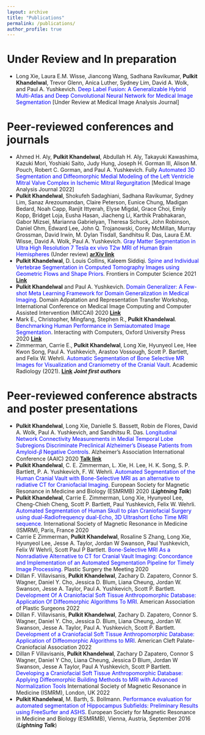 ```yaml
---
layout: archive
title: "Publications"
permalink: /publications/
author_profile: true
---
```



**Under Review and In preparation**
======
* Long Xie, Laura E.M. Wisse, Jiancong Wang, Sadhana Ravikumar, **Pulkit Khandelwal**, Trevor Glenn, Anica
Luther, Sydney Lim, David A. Wolk, and Paul A. Yushkevich. <span style="color:blue">Deep Label Fusion: A Generalizable Hybrid
Multi-Atlas and Deep Convolutional Neural Network for Medical Image Segmentation</span> [Under Review at
Medical Image Analysis Journal]


**Peer-reviewed conferences and journals**
======
* Ahmed H. Aly, **Pulkit Khandelwal**, Abdullah H. Aly, Takayuki Kawashima, Kazuki Mori, Yoshiaki Saito,
Judy Hung, Joseph H. Gorman III, Alison M. Pouch, Robert C. Gorman, and Paul A. Yushkevich. Fully
<span style="color:blue">Automated 3D Segmentation and Diffeomorphic Medial Modeling of the Left Ventricle Mitral Valve Complex
in Ischemic Mitral Regurgitation</span> [Medical Image Analysis Journal 2022]
* **Pulkit Khandelwal**, Shokufeh Sadaghiani, Sadhana Ravikumar, Sydney Lim, Sanaz Arezoumandan, Claire Peterson, Eunice Chung, Madigan Bedard, Noah Capp, Ranjit Ittyerah, Elyse Migdal, Grace Choi, Emily Kopp, Bridget Loja, Eusha Hasan, Jiacheng Li, Karthik Prabhakaran, Gabor Mizsei, Marianna Gabrielyan, Theresa Schuck, John Robinson, Daniel Ohm, Edward Lee, John Q. Trojanowski, Corey McMillan, Murray Grossman, David Irwin, M. Dylan Tisdall, Sandhitsu R. Das, Laura E.M. Wisse, David A. Wolk, Paul A. Yushkevich. <span style="color:blue">Gray Matter Segmentation in Ultra High Resolution 7 Tesla ex vivo T2w MRI of Human Brain Hemispheres</span> (Under review) [**arXiv link**](https://arxiv.org/abs/2110.07711)
* **Pulkit Khandelwal**, D. Louis Collins, Kaleem Siddiqi. <span style="color:blue">Spine and Individual Vertebrae Segmentation in Computed Tomography Images using Geometric Flows and Shape Priors</span>. Frontiers in Computer Science 2021 [**Link**](https://www.frontiersin.org/articles/10.3389/fcomp.2021.592296/abstract)
* **Pulkit Khandelwal** and Paul A. Yushkevich. <span style="color:blue">Domain Generalizer: A Few-shot Meta Learning Framework
for Domain Generalization in Medical Imaging</span>. Domain Adpatation and Representation Transfer Workshop,
International Conference on Medical Image Computing and Computer Assisted Intervention (MICCAI) 2020 [**Link**](https://arxiv.org/abs/2008.07724)
* Mark E., Christopher, Mingfang, Stephen R., **Pulkit Khandelwal**. <span style="color:blue">Benchmarking Human Performance in
Semiautomated Image Segmentation</span>. Interacting with Computers, Oxford University Press 2020 [**Link**](https://academic.oup.com/iwc/advance-article-abstract/doi/10.1093/iwcomp/iwaa017/5890683)
* Zimmerman, Carrie E., **Pulkit Khandelwal**, Long Xie, Hyunyeol Lee, Hee Kwon Song, Paul A. Yushkevich, Arastoo Vossough, Scott P. Bartlett, and Felix W. Wehrli. <span style="color:blue">Automatic Segmentation of Bone Selective MR Images for Visualization and Craniometry of the Cranial Vault</span>. Academic Radiology (2021).
 [**Link**](https://www.sciencedirect.com/science/article/pii/S1076633221001306) ***Joint first authors***


**Peer-reviewed conference abstracts and poster presentations**
======
* **Pulkit Khandelwal**, Long Xie, Danielle S. Bassett, Robin de Flores, David A. Wolk, Paul A. Yushkevich, and
Sandhitsu R. Das. <span style="color:blue">Longitudinal Network Connectivity Measurements in Medial Temporal Lobe Subregions
Discriminate Preclinical Alzheimer’s Disease Patients from Amyloid-𝛽 Negative Controls</span>. Alzheimer’s Association
International Conference (AAIC) 2020 [**Talk link**](https://www.youtube.com/watch?v=ITVUuMJvQHY&feature=youtu.be)
* **Pulkit Khandelwal**, C. E. Zimmerman, L. Xie, H. Lee, H. K. Song, S. P. Bartlett, P. A. Yushkevich, F. W.
Wehrli. <span style="color:blue">Automated Segmentation of the Human Cranial Vault with Bone-Selective MRI as an alternative to
radiative CT for Craniofacial Imaging</span>. European Society for Magnetic Resonance in Medicine and Biology
(ESMRMB) 2020 (***Lightning Talk***)
* **Pulkit Khandelwal**, Carrie E. Zimmerman, Long Xie, Hyunyeol Lee, Cheng-Chieh Cheng, Scott P. Bartlett,
Paul Yushkevich, Felix W. Wehrli. <span style="color:blue">Automated Segmentation of Human Skull to plan Craniofacial Surgery
using dual-Radiofrequency dual-Echo, 3D Ultrashort Echo Time MRI sequence</span>. International Society of Magnetic
Resonance in Medicine (ISMRM), Paris, France 2020
* Carrie E Zimmerman, **Pulkit Khandelwal**, Rosaline S Zhang, Long Xie, Hyunyeol Lee, Jesse A. Taylor,
Jordan W Swanson, Paul Yushkevich, Felix W Wehrli, Scott Paul P Bartlett. <span style="color:blue">Bone-Selective MRI As a
Nonradiative Alternative to CT for Cranial Vault Imaging: Concordance and Implementation of an Automated
Segmentation Pipeline for Timely Image Processing</span>. Plastic Surgery the Meeting 2020
* Dillan F. Villavisanis, **Pulkit Khandelwal**, Zachary D. Zapatero, Connor S. Wagner, Daniel Y. Cho, Jessica D. Blum, Liana Cheung, Jordan W. Swanson, Jesse A. Taylor, Paul A. Yushkevich, Scott P. Bartlett. <span style="color:blue">Development Of A Craniofacial Soft Tissue Anthropomorphic Database: Application Of Diffeomorphic Algorithms To MRI</span>. American Association of Plastic Surgeons 2022
* Dillan F. Villavisanis, **Pulkit Khandelwal**, Zachary D. Zapatero, Connor S. Wagner, Daniel Y. Cho, Jessica D. Blum, Liana Cheung, Jordan W. Swanson, Jesse A. Taylor, Paul A. Yushkevich, Scott P. Bartlett. <span style="color:blue">Development of a Craniofacial Soft Tissue Anthropomorphic Database: Application of Diffeomorphic Algorithms to MRI</span>. American Cleft Palate-Craniofacial Association 2022
* Dillan F Villavisanis, **Pulkit Khandelwal**, Zachary D Zapatero, Connor S Wagner, Daniel Y Cho, Liana Cheung, Jessica D Blum, Jordan W Swanson, Jesse A Taylor, Paul A Yushkevich, Scott P Bartlett. <span style="color:blue">Developing a Craniofacial Soft Tissue Anthropomorphic Database: Applying Diffeomorphic Building Methods to MRI with Advanced Normalization Tools</span> International Society of Magnetic Resonance in Medicine (ISMRM), London, UK 2022
* **Pulkit Khandelwal**, M. Barth, S. Bollmann. <span style="color:blue">Performance evaluation for automated segmentation of Hippocampus
Subfields: Preliminary Results using FreeSurfer and ASHS</span>. European Society for Magnetic Resonance in
Medicine and Biology (ESMRMB), Vienna, Austria, September 2016 (***Lightning Talk***)


